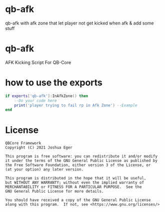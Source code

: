 # qb-afk
qb-afk with afk zone that let player not get kicked when afk &amp; add some stuff

# qb-afk
AFK Kicking Script For QB-Core

# how to use the exports
```lua
if exports['qb-afk']:InAfkZone() then
    --Do your code here
    print('player trying to fail rp in Afk Zone') --Example
end

```

# License

    QBCore Framework
    Copyright (C) 2021 Joshua Eger

    This program is free software: you can redistribute it and/or modify
    it under the terms of the GNU General Public License as published by
    the Free Software Foundation, either version 3 of the License, or
    (at your option) any later version.

    This program is distributed in the hope that it will be useful,
    but WITHOUT ANY WARRANTY; without even the implied warranty of
    MERCHANTABILITY or FITNESS FOR A PARTICULAR PURPOSE.  See the
    GNU General Public License for more details.

    You should have received a copy of the GNU General Public License
    along with this program.  If not, see <https://www.gnu.org/licenses/>
